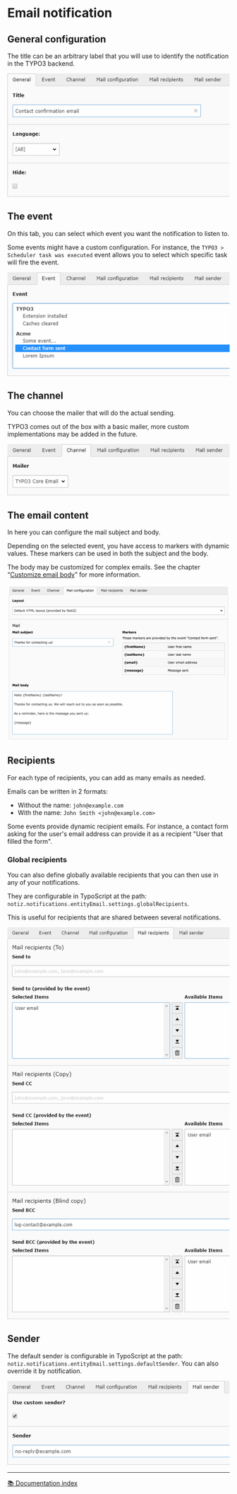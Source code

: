 # Email notification


## General configuration

The title can be an arbitrary label that you will use to identify the
notification in the TYPO3 backend.

![General tab][tab-general]


## The event

On this tab, you can select which event you want the notification to listen to.

Some events might have a custom configuration. For instance, the
`TYPO3 > Scheduler task was executed` event allows you to select which specific
task will fire the event.

![Event tab][tab-event]


## The channel

You can choose the mailer that will do the actual sending.

TYPO3 comes out of the box with a basic mailer, more custom implementations may
be added in the future.

![Channel tab][tab-channel]


## The email content

In here you can configure the mail subject and body.

Depending on the selected event, you have access to markers with dynamic values.
These markers can be used in both the subject and the body.

The body may be customized for complex emails. See the chapter 
“[Customize email body][customize-email-body]” for more information.

![Configuration tab][tab-configuration]

## Recipients

For each type of recipients, you can add as many emails as needed.

Emails can be written in 2 formats:
- Without the name: `john@example.com`
- With the name: `John Smith <john@example.com>`

Some events provide dynamic recipient emails. For instance, a contact form
asking for the user's email address can provide it as a recipient "User that
filled the form".

### Global recipients

You can also define globally available recipients that you can then use in
any of your notifications.

They are configurable in TypoScript at the path:
`notiz.notifications.entityEmail.settings.globalRecipients`.

This is useful for recipients that are shared between several notifications.

![Recipients tab][tab-recipients]


## Sender

The default sender is configurable in TypoScript at the path:
`notiz.notifications.entityEmail.settings.defaultSender`.
You can also override it by notification.

![Sender tab][tab-sender]

---

[:books: Documentation index](../../README.md)

[customize-email-body]: Customize-email-body.md

[tab-general]: /Documentation/Images/EmailNotification/email-general.png
[tab-event]: /Documentation/Images/EmailNotification/email-event.png
[tab-channel]: /Documentation/Images/EmailNotification/email-channel.png
[tab-configuration]: /Documentation/Images/EmailNotification/email-configuration.png
[tab-recipients]: /Documentation/Images/EmailNotification/email-recipients.png
[tab-sender]: /Documentation/Images/EmailNotification/email-sender.png

